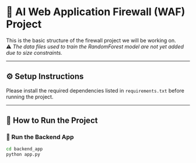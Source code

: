 # 🔰 AI Web Application Firewall (WAF) Project

This is the basic structure of the firewall project we will be working on.  
⚠️ *The data files used to train the RandomForest model are not yet added due to size constraints.*

---

## ⚙️ Setup Instructions

Please install the required dependencies listed in `requirements.txt` before running the project.

---

## 🚀 How to Run the Project

### 🔹 Run the Backend App

```bash
cd backend_app
python app.py
